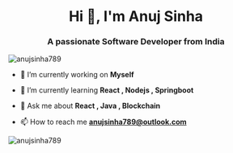<h1 align="center">Hi 👋, I'm Anuj Sinha</h1>
<h3 align="center">A passionate Software Developer from India</h3>

<p align="left"> <img src="https://komarev.com/ghpvc/?username=anujsinha789&label=Profile%20views&color=0e75b6&style=flat" alt="anujsinha789" /> </p>

- 🔭 I’m currently working on **Myself**

- 🌱 I’m currently learning **React , Nodejs , Springboot**

- 💬 Ask me about **React , Java , Blockchain**

- 📫 How to reach me **anujsinha789@outlook.com**


<p><img align="left" src="https://github-readme-stats.vercel.app/api/top-langs?username=anujsinha789&show_icons=true&locale=en&layout=compact" alt="anujsinha789" /></p>
<br />
<!-- <p>&nbsp;<img align="center" src="https://github-readme-stats.vercel.app/api?username=anujsinha789&show_icons=true&locale=en" alt="anujsinha789" /></p> -->

